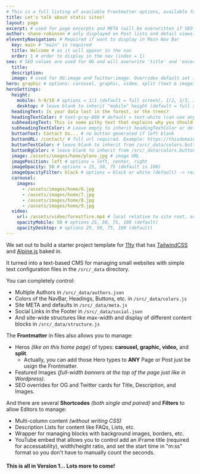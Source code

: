 ```yaml
---
# This is a full listing of available Frontmatter options, available for any content (.md) file.
title: Let's talk about static sites!
layout: page
excerpt: # used for page excerpts and META (will be overwritten if SEO used below)
author: shane-robinson # only displayed on Post lists and detail views. Defaults to _data/meta.authorURL
eleventyNavigation: # Required if want to display in Main Nav Bar
  key: main # "main" is required
  title: Welcome # as it will appear in the nav
  order: 1 # order to display in the nav (index = 1)
seo: # SEO values are used for OG and will overwrite 'title' and 'excerpt' above
  title:
  description:
  image: # used for OG:image and Twitter:image. Overrides default set in _data/meta.siteImage
hero: graphic # options: carousel, graphic, video, split (text & image)
heroSettings:
  height:
    mobile: h-9/10 # options = 1/1 (default = full screen), 1/2, 1/3, 3/4, 9/10, h-48 (12rem, 192px), h-56 (14rem, 224px), h-64 (16rem, 256px)
    desktop: # leave blank to inherit "mobile" height (default = full screen)
  headingText: Is your data lost in the forest, or the trees?
  headingTextColor: # text-gray-800 # default = text-white (can use any TailwindCSS text-[color]-[xxx])
  subheadingText: This is some pithy text that explains why you should hire us without reading any further. Or is it farther?
  subheadingTextColor: # Leave empty to inherit headingTextColor or default (text-white) or use any text-[color]-[xxx]
  buttonText: Contact Us... # no button generated if left blank
  buttonURL: /contact/ # full url required. Example: https://thisdomain.com/somepage/
  buttonTextColor: # leave blank to inherit from /src/_data/colors.buttonCustom or buttonDefault
  buttonBgColor: # leave blank to inherit from /src/_data/colors.buttonCustom.bg or buttonDefault.bg
  image: /assets/images/home/plane.jpg # image URL
  imagePosition: left # options = left, center, right
  imageOpacity: 50 # options = 25, 50, 75 (default is 100)
  imageOpacityFilter: black # options = black or white (default) -> really depends on your background image
  carousel:
    images:
      - /assets/images/home/6.jpg
      - /assets/images/home/7.jpg
      - /assets/images/home/8.jpg
      - /assets/images/home/9.jpg
  video:
    url: /assets/video/forestfire.mp4 # local relative to site root, or full https://... if remote?
    opacityMobile: 50 # options 25, 50, 75, 100 (default)
    opacityDesktop: # options 25, 50, 75, 100 (default)
---
```


We set out to build a starter project template for [11ty](https://11ty.dev '11ty Static Site Generator') that has [TailwindCSS](https://tailwindcss.com 'TailwindCSS Utility-First CSS Framework') and [Alpine.js](https://github.com/alpinejs/alpine 'Alpine.js : Think of it like Tailwind for JavaScript') baked in.

It turned into a text-based CMS for managing small websites with simple text configuration files in the `/src/_data` directory.

You can completely control:

- Multiple Authors in `/src/_data/authors.json`
- Colors of the NavBar, Headings, Buttons, etc. in `/src/_data/colors.js`
- Site META and defaults in `/src/_data/meta.js`
- Social Links in the Footer in `/src/_data/social.json`
- And site-wide structures like max-width and display of different content blocks in `/src/_data/structure.js`

The **Frontmatter** in files also allows you to manage:

- Heros _(like on this home page)_ of types: **carousel, graphic, video,** and **split**.
  - Actually, you can add those Hero types to **ANY** Page or Post just be usign the Frontmatter.
- Featured Images _(full-width banners at the top of the page just like in Wordpress)_.
- SEO overrides for OG and Twitter cards for Title, Description, and Images.

And there are several **Shortcodes** _(both single and paired)_ and **Filters** to allow Editors to manage:

- Multi-column content _(without writing CSS)_
- Description Lists for content like FAQs, Lists, etc.
- Wrapper for managing blocks with background images, borders, etc.
- YouTube embed that allows you to control add an iFrame title (required for accessability), width/height ratio, and set the start time in "m:ss" format so you don't have to manually count the seconds.

#### This is all in Version 1... Lots more to come!
